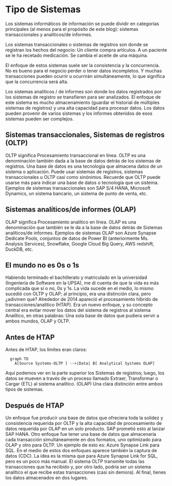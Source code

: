 # Tipo de Sistemas
Los sistemas informáticos de información se puede dividir en categorías principales (al menos para el propósito de este blog): sistemas transaccionales y analíticos/de informes.

Los sistemas transaccionales o sistemas de registros son donde se registran los hechos del negocio:
Un cliente compra artículos.
A un paciente se le ha recetado medicación.
Se cambia el aceite de una máquina.

El enfoque de estos sistemas suele ser la consistencia y la concurrencia. No es bueno para el negocio perder o tener datos incompletos. Y muchas transacciones pueden ocurrir u ocurrirán simultáneamente, lo que significa que la concurrencia será alta.

Los sistemas analíticos / de informes son donde los datos registrados por los sistemas de registro se transfieren para ser analizados. El enfoque de este sistema es mucho almacenamiento (guardar el historial de múltiples sistemas de registros) y una alta capacidad para procesar datos. Los datos pueden provenir de varios sistemas y los informes obtenidos de esos sistemas pueden ser complejos.

## Sistemas transaccionales, Sistemas de registros (OLTP)

OLTP significa Procesamiento transaccional en línea.
OLTP es una denominación también dada a la base de datos detrás de los sistemas de registros. Una base de datos es una tecnología que almacena datos de un sistema o aplicación.
Puede usar sistemas de registros, sistemas transaccionales u OLTP casi como sinónimos. Recuerde que OLTP puede usarse más para indicar una base de datos o tecnología que un sistema.
Ejemplos de sistemas transaccionales son SAP S/4 HANA, Microsoft Dynamics, un sistema bancario, un sistema de punto de venta, etc.

## Sistemas analíticos/de informes (OLAP)

OLAP significa Procesamiento analítico en línea. OLAP es una denominación que también se le da a la base de datos detrás de Sistemas analíticos/de informes.
Ejemplos de sistemas OLAP son Azure Synapse Dedicate Pools, conjuntos de datos de Power BI (anteriormente Ms. Analysis Services), Snowflake, Google Cloud Big Query, AWS redshift, DuckDB, etc.

## El mundo no es 0s o 1s

Habiendo terminado el bachillerato y matriculado en la universidad (Ingeniería de Software en la UPSA), me di cuenta de que la vida es más complicada que sí o no, 0s y 1s. La vida sucede en el medio, lo mismo sucedió con OLTP y OLAP; al principio, era una distinción clara, pero ¿adivinen qué? Alrededor de 2014 apareció el procesamiento híbrido de transacciones/analítico (HTAP). Era un nuevo enfoque, y su concepto central era evitar mover los datos del sistema de registros al sistema Analítico, en otras palabras: Una sola base de datos que pudiera servir a ambos mundos, OLAP y OLTP.

## Antes de HTAP
Antes de HTAP, los límites eran claros:

```mermaid
  graph TD
    A[Source Systems-OLTP ] -->|Data| B[ Analytical Systems OLAP]
```

Aquí podemos ver en la parte superior los Sistemas de registros; luego, los datos se mueven a través de un proceso llamado Extraer, Transformar o Cargar (ETL) al sistema analítico. (OLAP) Una clara distinción entre ambos tipos de sistemas. 

## Después de HTAP
 
Un enfoque fue producir una base de datos que ofreciera toda la solidez y consistencia requerida por OLTP y la alta capacidad de procesamiento de datos requerida por OLAP en un solo producto. SAP prometió esto al lanzar SAP HANA. Otro enfoque fue tener una base de datos que almacenaría cada transacción simultáneamente en dos formatos, uno optimizado para OLAP y otro para OLTP. Un ejemplo de esto es: Azure Synapse Link para SQL. En el medio de estos dos enfoques aparece también la captura de datos (CDC). La idea es la misma que para Azure Synapse Link for SQL, pero es un poco más manual. El sistema OLTP transmite todas las transacciones que ha recibido y, por otro lado, podría ser un sistema analítico el que recibe estas transacciones (casi sin demora). Al final, tienes los datos almacenados en dos lugares.